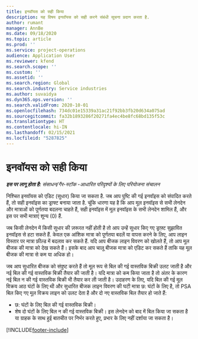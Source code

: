 ```yaml
---
title: इनवॉयस को सही किया
description: यह विषय इनवॉयस को सही करने संबंधी सूचना प्रदान करता है.
author: rumant
manager: AnnBe
ms.date: 09/18/2020
ms.topic: article
ms.prod: ''
ms.service: project-operations
audience: Application User
ms.reviewer: kfend
ms.search.scope: ''
ms.custom: ''
ms.assetid: ''
ms.search.region: Global
ms.search.industry: Service industries
ms.author: suvaidya
ms.dyn365.ops.version: ''
ms.search.validFrom: 2020-10-01
ms.openlocfilehash: 734dc01e15339a31ac21f92bb3fb20d634a075ad
ms.sourcegitcommit: fa32b1893286f20271fa4ec4be8fc68bd135f53c
ms.translationtype: HT
ms.contentlocale: hi-IN
ms.lasthandoff: 02/15/2021
ms.locfileid: "5287825"
---
```

# <a name="corrected-invoices"></a>इनवॉयस को सही किया

_**इस पर लागू होता है:** संसाधन/गैर-स्टॉक -आधारित परिदृश्यों के लिए परियोजना संचालन_

निश्चित इनवॉयस को एडिट (सुधार) किया जा सकता है. जब आप पुष्टि की गई इनवॉइस को संपादित करते हैं, तो सही इनवॉइस का ड्राफ्ट बनाया जाता है. चूंकि धारणा यह है कि आप मूल इनवॉइस से सभी लेनदेन और मात्राओं को पूर्णतया बदलना चाहते हैं, सही इनवॉइस में मूल इनवॉइस के सभी लेनदेन शामिल हैं, और इस पर सभी मात्राएं शून्य (0) हैं.

जब किसी लेनदेन में किसी सुधार की ज़रूरत नहीं होती है तो आप उन्हें सुधार किए गए ड्राफ़्ट सुझावित इनवॉइस से हटा सकते हैं. केवल एक आंशिक मात्रा को पूर्णतया बदलें या वापस करने के लिए, आप लाइन विस्तार पर मात्रा फ़ील्ड में बदलाव कर सकते हैं. यदि आप बीजक लाइन विवरण को खोलते हैं, तो आप मूल बीजक की मात्रा को देख सकते हैं। इसके बाद आप चालू बीजक मात्रा को एडिट कर सकते हैं ताकि यह मूल बीजक की मात्रा से कम या अधिक हो।

जब आप सुधारित बीजक को संपुष्ट करते हैं तो मूल रूप से बिल की गई वास्तविक बिक्री उलट जाती है और नई बिल की गई वास्तविक बिक्री तैयार की जाती है। यदि मात्रा को कम किया जाता है तो अंतर के कारण नई बिल न की गई वास्तविक बिक्री भी तैयार कर ली जाती है। उदाहरण के लिए, यदि बिल की गई मूल विक्रय आठ घंटों के लिए थी और सुधारित बीजक लाइन विवरण की घटी मात्रा छ: घंटों के लिए है, तो PSA बिल किए गए मूल विक्रय लाइन को उलट देता है और दो नए वास्तविक बिल तैयार हो जाते हैं:

- छ: घंटों के लिए बिल की गई वास्तविक बिक्री।
- शेष दो घंटों के लिए बिल न की गई वास्तविक बिक्री। इस लेनदेन को बाद में बिल किया जा सकता है या ग्राहक के साथ हुई बातचीत पर निर्भर करते हुए, प्रभार के लिए नहीं दर्शाया जा सकता है।


[!INCLUDE[footer-include](../includes/footer-banner.md)]